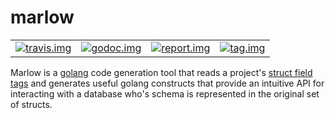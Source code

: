# marlow

| | | | |
| ---- | ---- | ---- | ---- |
| [![travis.img]][travis.url] | [![godoc.img]][godoc.url] | [![report.img]][report.url] | [![tag.img]][tag.url] |

Marlow is a [golang] code generation tool that reads a project's [struct field tags] and generates useful golang
constructs that provide an intuitive API for interacting with a database who's schema is represented in the original
set of structs.


[tag.img]: https://img.shields.io/github/tag/dadleyy/marlow.svg?style=flat-square
[tag.url]: https://github.com/dadleyy/marlow/releases
[struct field tags]: https://golang.org/ref/spec#Tag
[golang]: https://golang.org
[report.img]: https://goreportcard.com/badge/github.com/dadleyy/marlow?style=flat-square
[report.url]: https://goreportcard.com/report/github.com/dadleyy/marlow
[travis.img]: https://img.shields.io/travis/dadleyy/marlow.svg?style=flat-square
[travis.url]: https://travis-ci.org/dadleyy/marlow
[godoc.img]: http://img.shields.io/badge/godoc-reference-5272B4.svg?style=flat-square
[godoc.url]: https://godoc.org/github.com/dadleyy/marlow/marlow
